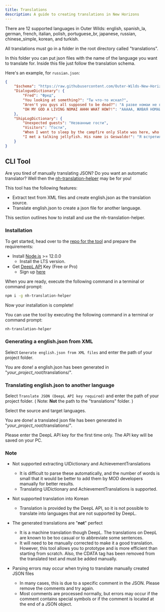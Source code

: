 ```yaml
---
title: Translations
description: A guide to creating translations in New Horizons
---
```


There are 12 supported languages in Outer Wilds: english, spanish_la, german, french, italian, polish, portuguese_br, japanese, russian, chinese_simple, korean, and turkish.

All translations must go in a folder in the root directory called "translations".

In this folder you can put json files with the name of the language you want to translate for. Inside this file just follow the translation schema.

Here's an example, for `russian.json`:

```json
{
    "$schema": "https://raw.githubusercontent.com/Outer-Wilds-New-Horizons/new-horizons/main/NewHorizons/Schemas/translation_schema.json",
    "DialogueDictionary": {
        "Fred": "Фред",
        "You looking at something?": "Ты что-то искал?",
        "Aren't you guys all supposed to be dead?": "А разве номаи не вымерли?",
        "OH MY GOD A LIVING NOMAI AHHH WHAT HOW?!": "ААААА, ЖИВАЯ НОМАИ?!"
    },
    "ShipLogDictionary": {
        "Unexpected guests": "Незванные гости",
        "Visitors": "Гости",
        "When I went to sleep by the campfire only Slate was here, who are these characters?": "Когда я ложился спать у костра здесь был только Сланец. Кто все остальные?",
        "I met a talking jellyfish. His name is Geswaldo!": "Я встретил говорящую медузу. Его зовут Гесвальдо!"
    }
}
```

## CLI Tool

Are you tired of manually translating JSON? Do you want an automatic translator? Well then the [nh-translation-helper](https://www.npmjs.com/package/nh-translation-helper) may be for you!

This tool has the following features:

-   Extract text from XML files and create english.json as the translation source.
-   Translate english.json to create a json file for another language.

This section outlines how to install and use the nh-translation-helper.

### Installation

To get started, head over to the [repo for the tool](https://github.com/96-38/nh-translation-helper) and prepare the requirements:

-   Install [Node.js](https://nodejs.org/) >= 12.0.0
    -   Install the LTS version.
-   Get [DeepL API](https://www.deepl.com/docs-api) Key (Free or Pro)
    -   Sign up [here](https://www.deepl.com/pro#developer)

When you are ready, execute the following command in a terminal or command prompt:

```bash
npm i -g nh-translation-helper
```

Now your installation is complete!

You can use the tool by executing the following command in a terminal or command prompt:

```bash
nh-translation-helper
```

### Generating a english.json from XML

Select `Generate english.json from XML files` and enter the path of your project folder.

You are done! a english.json has been generated in "_your_project_root_/translations/".

### Translating english.json to another language

Select `Translate JSON (DeepL API key required)` and enter the path of your project folder. ( Note: **Not** the path to the "translations" folder. )

Select the source and target languages.

You are done! a translated json file has been generated in "_your_project_root_/translations/".

Please enter the DeepL API key for the first time only. The API key will be saved on your PC.

### Note

-   Not supported extracting UIDictionary and AchievementTranslations

    -   It is difficult to parse these automatically, and the number of words is small that it would be better to add them by MOD developers manually for better results.
    -   Translating UIDictionary and AchievementTranslations is supported.

-   Not supported translation into Korean

    -   Translation is provided by the DeepL API, so it is not possible to translate into languages that are not supported by DeepL.

-   The generated translations are "**not**" perfect

    -   It is a machine translation though DeepL. The translations on DeepL are known to be too casual or to abbreviate some sentences.
    -   It will need to be manually corrected to make it a good translation. However, this tool allows you to prototype and is more efficient than starting from scratch. Also, the CDATA tag has been removed from the translated text and must be added manually.

-   Parsing errors may occur when trying to translate manually created JSON files
    -   In many cases, this is due to a specific comment in the JSON. Please remove the comments and try again.
    -   Most comments are processed normally, but errors may occur if the comment contains special symbols or if the comment is located at the end of a JSON object.
